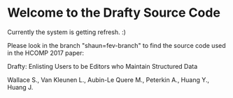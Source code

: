 # Welcome to the Drafty Source Code
Currently the system is getting refresh. :)

Please look in the branch "shaun=fev-branch" to find the source code used in the HCOMP 2017 paper:

Drafty: Enlisting Users to be Editors who Maintain Structured Data

Wallace S., Van Kleunen L., Aubin-Le Quere M., Peterkin A., Huang Y., Huang J.
